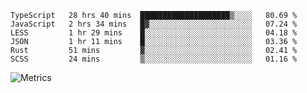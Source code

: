 <!--START_SECTION:waka-->

```text
TypeScript   28 hrs 40 mins  ████████████████████▒░░░░   80.69 %
JavaScript   2 hrs 34 mins   █▓░░░░░░░░░░░░░░░░░░░░░░░   07.24 %
LESS         1 hr 29 mins    █░░░░░░░░░░░░░░░░░░░░░░░░   04.18 %
JSON         1 hr 11 mins    █░░░░░░░░░░░░░░░░░░░░░░░░   03.36 %
Rust         51 mins         ▓░░░░░░░░░░░░░░░░░░░░░░░░   02.41 %
SCSS         24 mins         ▒░░░░░░░░░░░░░░░░░░░░░░░░   01.16 %
```

<!--END_SECTION:waka-->

![Metrics](https://metrics.lecoq.io/TachibanaKimika?template=classic&base.activity=0&base.community=0&base.repositories=0&languages=1&isocalendar=1&isocalendar.duration=half-year&languages.limit=8&languages.sections=most-used&languages.colors=github&languages.threshold=0%25&languages.indepth=false&languages.recent.load=300&languages.recent.days=14&config.timezone=Asia%2FShanghai)
